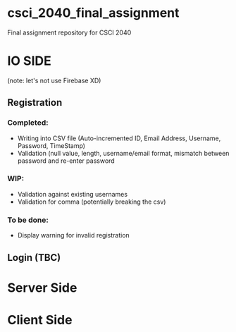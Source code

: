 # csci_2040_final_assignment
Final assignment repository for CSCI 2040


# IO SIDE 

(note: let's not use Firebase XD)

## Registration
### Completed:
- Writing into CSV file (Auto-incremented ID, Email Address, Username, Password, TimeStamp)
- Validation (null value, length, username/email format, mismatch between password and re-enter password
### WIP:
- Validation against existing usernames
- Validation for comma (potentially breaking the csv)
### To be done:
- Display warning for invalid registration 


## Login (TBC)


# Server Side


# Client Side
